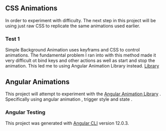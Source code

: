 

## CSS Animations 

In order to experiment with difficulty. The next step in this project will be using just raw CSS to replicate the same animations used earlier.

### Test 1 

Simple Background Animation uses keyframs and CSS to control animations. The fundamental problem I ran into with this method made it very difficult ot bind keys and other actions as well as start and stop the animation. This led me to using Angular Animation Library instead. [Library](https://angular.io/guide/animations) 

## Angular Animations 

This project will attempt to experiment with the [Angular Animation Library](https://angular.io/guide/animations) .
Specifically using angular animation , trigger style and state . 


### Angular Testing
This project was generated with [Angular CLI](https://github.com/angular/angular-cli) version 12.0.3.





